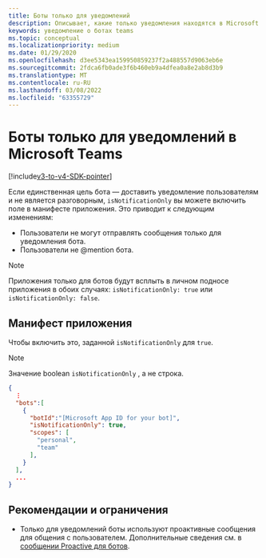 ```yaml
---
title: Боты только для уведомлений
description: Описывает, какие только уведомления находятся в Microsoft Teams
keywords: уведомление о ботах teams
ms.topic: conceptual
ms.localizationpriority: medium
ms.date: 01/29/2020
ms.openlocfilehash: d3ee5343ea159950859237f2a488557d9063eb6e
ms.sourcegitcommit: 2fdca6fb0ade3f6b460eb9a4dfea0a8e2ab8d3b9
ms.translationtype: MT
ms.contentlocale: ru-RU
ms.lasthandoff: 03/08/2022
ms.locfileid: "63355729"
---
```

# <a name="notification-only-bots-in-microsoft-teams"></a>Боты только для уведомлений в Microsoft Teams

[!include[v3-to-v4-SDK-pointer](~/includes/v3-to-v4-pointer-bots.md)]

Если единственная цель бота — доставить уведомление пользователям и не является разговорным, `isNotificationOnly` вы можете включить поле в манифесте приложения. Это приводит к следующим изменениям:

* Пользователи не могут отправлять сообщения только для уведомления бота.
* Пользователи не @mention бота.

> [!NOTE]
> Приложения только для ботов будут всплыть в личном подносе приложения в обоих случаях: `isNotificationOnly: true` или `isNotificationOnly: false`.

## <a name="app-manifest"></a>Манифест приложения

Чтобы включить это, заданной `isNotificationOnly` для `true`.

> [!NOTE]
> Значение boolean `isNotificationOnly` , а не строка.

```json
{
  ⋮
  "bots":[
    {
      "botId":"[Microsoft App ID for your bot]",
      "isNotificationOnly": true,
      "scopes": [
        "personal",
        "team"
      ],
    }
  ],
  ...
}
```

## <a name="best-practices-and-limitations"></a>Рекомендации и ограничения

* Только для уведомлений боты используют проактивные сообщения для общения с пользователем. Дополнительные сведения см. в [сообщении Proactive для ботов](~/resources/bot-v3/bot-conversations/bots-conv-proactive.md).
